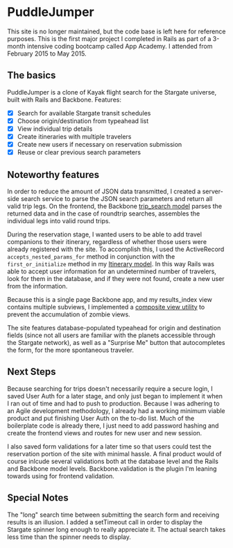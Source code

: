 # PuddleJumper
This site is no longer maintained, but the code base is left here for reference purposes. This is the first major project I completed in Rails as part of a 3-month intensive coding bootcamp called App Academy. I attended from February 2015 to May 2015. 

## The basics
PuddleJumper is a clone of Kayak flight search for the Stargate universe, built with Rails and Backbone. Features:

- [x] Search for available Stargate transit schedules
- [x] Choose origin/destination from typeahead list
- [x] View individual trip details
- [x] Create itineraries with multiple travelers
- [x] Create new users if necessary on reservation submission
- [x] Reuse or clear previous search parameters

## Noteworthy features
In order to reduce the amount of JSON data transmitted, I created a server-side search service to parse the JSON search parameters and return all valid trip legs. On the frontend, the Backbone [trip_search model][trip_search_bb_model] parses the returned data and in the case of roundtrip searches, assembles the individual legs into valid round trips.

During the reservation stage, I wanted users to be able to add travel companions to their itinerary, regardless of whether those users were already registered with the site. To accomplish this, I used the ActiveRecord `accepts_nested_params_for` method in conjunction with the `first_or_initialize` method in my [Itinerary model][itinerary_model]. In this way Rails was able to accept user information for an undetermined number of travelers, look for them in the database, and if they were not found, create a new user from the information.

Because this is a single page Backbone app, and my results_index view contains multiple subviews, I implemented a [composite view utility][comp_view_util] to prevent the accumulation of zombie views.

The site features database-populated typeahead for origin and destination fields (since not all users are familiar with the planets accessible through the Stargate network), as well as a "Surprise Me" button that autocompletes the form, for the more spontaneous traveler.

[trip_search_bb_model]: ./app/assets/javascripts/models/trip_search.js
[itinerary_model]: ./app/models/itinerary.rb
[comp_view_util]: ./app/assets/javascripts/util/composite_view.js

## Next Steps
Because searching for trips doesn't necessarily require a secure login, I saved User Auth for a later stage, and only just began to implement it when I ran out of time and had to push to production. Because I was adhering to an Agile development methodology, I already had a working minimum viable product and put finishing User Auth on the to-do list. Much of the boilerplate code is already there, I just need to add password hashing and create the frontend views and routes for new user and new session.

I also saved form validations for a later time so that users could test the reservation portion of the site with minimal hassle. A final product would of course inlcude several validations both at the database level and the Rails and Backbone model levels. Backbone.validation is the plugin I'm leaning towards using for frontend validation.

## Special Notes
The "long" search time between submitting the search form and receiving results is an illusion. I added a setTimeout call in order to display the Stargate spinner long enough to really appreciate it. The actual search takes less time than the spinner needs to display.
